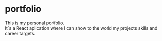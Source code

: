 # portfolio
This is my personal portfolio. <br>
It`s a React aplication where I can show to the world my projects skills and career targets.
